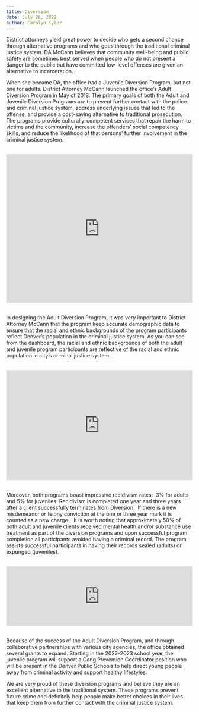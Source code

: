 ```yaml
---
title: Diversion
date: July 28, 2022
author: Carolyn Tyler
---
```

District attorneys yield great power to decide who gets a second chance through alternative programs and who goes through the traditional criminal justice system. DA McCann believes that community well-being and public safety are sometimes best served when people who do not present a danger to the public but have committed low-level offenses are given an alternative to incarceration. 

When she became DA, the office had a Juvenile Diversion Program, but not one for adults. District Attorney McCann launched the office’s Adult Diversion Program in May of 2018. The primary goals of both the Adult and Juvenile Diversion Programs are to prevent further contact with the police and criminal justice system, address underlying issues that led to the offense, and provide a cost-saving alternative to traditional prosecution. The programs provide culturally-competent services that repair the harm to victims and the community, increase the offenders’ social competency skills, and reduce the likelihood of that persons’ further involvement in the criminal justice system. 

<br>

<iframe title="Number of Diversion Cases Accepted, by Year" aria-label="Stacked Column Chart" id="datawrapper-chart-nBONZ" src="https://datawrapper.dwcdn.net/nBONZ/" scrolling="no" frameborder="0" style="width: 0; min-width: 100% !important; border: none;" height="400"></iframe><script type="text/javascript">!function(){"use strict";window.addEventListener("message",(function(e){if(void 0!==e.data["datawrapper-height"]){var t=document.querySelectorAll("iframe");for(var a in e.data["datawrapper-height"])for(var r=0;r<t.length;r++){if(t[r].contentWindow===e.source)t[r].style.height=e.data["datawrapper-height"][a]+"px"}}}))}();
</script> <br>

<br>

In designing the Adult Diversion Program, it was very important to District Attorney McCann that the program keep accurate demographic data to ensure that the racial and ethnic backgrounds of the program participants reflect Denver’s population in the criminal justice system. As you can see from the dashboard, the racial and ethnic backgrounds of both the adult and juvenile program participants are reflective of the racial and ethnic population in city’s criminal justice system. 

<br>

<iframe title="Individuals Diverted, by Race/Ethnicity" aria-label="Multiple Donuts" id="datawrapper-chart-5a3y3" src="https://datawrapper.dwcdn.net/5a3y3/1/" scrolling="no" frameborder="0" style="width: 0; min-width: 100% !important; border: none;" height="296"></iframe><script type="text/javascript">!function(){"use strict";window.addEventListener("message",(function(e){if(void 0!==e.data["datawrapper-height"]){var t=document.querySelectorAll("iframe");for(var a in e.data["datawrapper-height"])for(var r=0;r<t.length;r++){if(t[r].contentWindow===e.source)t[r].style.height=e.data["datawrapper-height"][a]+"px"}}}))}();
</script> <br>

<br>

Moreover, both programs boast impressive recidivism rates:  3% for adults and 5% for juveniles. Recidivism is completed one year and three years after a client successfully terminates from Diversion.  If there is a new misdemeanor or felony conviction at the one or three year mark it is counted as a new charge.   It is worth noting that approximately 50% of both adult and juvenile clients received mental health and/or substance use treatment as part of the diversion programs and upon successful program completion all participants avoided having a criminal record. The program assists successful participants in having their records sealed (adults) or expunged (juveniles).

<br>

<iframe title="Successful Diversion Completions" aria-label="Table" id="datawrapper-chart-J4AHJ" src="https://datawrapper.dwcdn.net/J4AHJ/3/" scrolling="no" frameborder="0" style="width: 0; min-width: 100% !important; border: none;" height="160"></iframe><script type="text/javascript">!function(){"use strict";window.addEventListener("message",(function(e){if(void 0!==e.data["datawrapper-height"]){var t=document.querySelectorAll("iframe");for(var a in e.data["datawrapper-height"])for(var r=0;r<t.length;r++){if(t[r].contentWindow===e.source)t[r].style.height=e.data["datawrapper-height"][a]+"px"}}}))}();
</script> <br>

<br>

Because of the success of the Adult Diversion Program, and through collaborative partnerships with various city agencies, the office obtained several grants to expand. Starting in the 2022-2023 school year, the juvenile program will support a Gang Prevention Coordinator position who will be present in the Denver Public Schools to help direct young people away from criminal activity and support healthy lifestyles. 

We are very proud of these diversion programs and believe they are an excellent alternative to the traditional system. These programs prevent future crime and definitely help people make better choices in their lives that keep them from further contact with the criminal justice system.